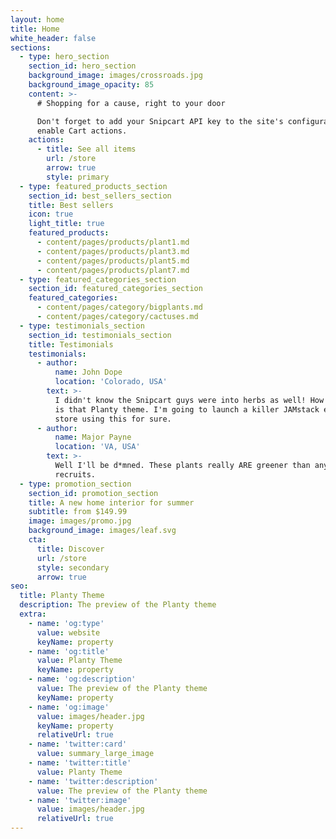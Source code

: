 ```yaml
---
layout: home
title: Home
white_header: false
sections:
  - type: hero_section
    section_id: hero_section
    background_image: images/crossroads.jpg
    background_image_opacity: 85
    content: >-
      # Shopping for a cause, right to your door

      Don't forget to add your Snipcart API key to the site's configuration to
      enable Cart actions.
    actions:
      - title: See all items
        url: /store
        arrow: true
        style: primary
  - type: featured_products_section
    section_id: best_sellers_section
    title: Best sellers
    icon: true
    light_title: true
    featured_products:
      - content/pages/products/plant1.md
      - content/pages/products/plant3.md
      - content/pages/products/plant5.md
      - content/pages/products/plant7.md
  - type: featured_categories_section
    section_id: featured_categories_section
    featured_categories:
      - content/pages/category/bigplants.md
      - content/pages/category/cactuses.md
  - type: testimonials_section
    section_id: testimonials_section
    title: Testimonials
    testimonials:
      - author:
          name: John Dope
          location: 'Colorado, USA'
        text: >-
          I didn't know the Snipcart guys were into herbs as well! How beautiful
          is that Planty theme. I'm going to launch a killer JAMstack e-commerce
          store using this for sure.
      - author:
          name: Major Payne
          location: 'VA, USA'
        text: >-
          Well I'll be d*mned. These plants really ARE greener than any of my
          recruits.
  - type: promotion_section
    section_id: promotion_section
    title: A new home interior for summer
    subtitle: from $149.99
    image: images/promo.jpg
    background_image: images/leaf.svg
    cta:
      title: Discover
      url: /store
      style: secondary
      arrow: true
seo:
  title: Planty Theme
  description: The preview of the Planty theme
  extra:
    - name: 'og:type'
      value: website
      keyName: property
    - name: 'og:title'
      value: Planty Theme
      keyName: property
    - name: 'og:description'
      value: The preview of the Planty theme
      keyName: property
    - name: 'og:image'
      value: images/header.jpg
      keyName: property
      relativeUrl: true
    - name: 'twitter:card'
      value: summary_large_image
    - name: 'twitter:title'
      value: Planty Theme
    - name: 'twitter:description'
      value: The preview of the Planty theme
    - name: 'twitter:image'
      value: images/header.jpg
      relativeUrl: true
---
```


